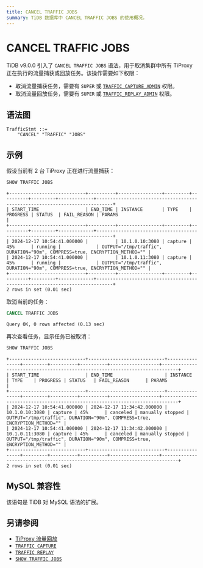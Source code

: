 ```yaml
---
title: CANCEL TRAFFIC JOBS
summary: TiDB 数据库中 CANCEL TRAFFIC JOBS 的使用概况。
---
```


# CANCEL TRAFFIC JOBS

TiDB v9.0.0 引入了 `CANCEL TRAFFIC JOBS` 语法，用于取消集群中所有 TiProxy 正在执行的流量捕获或回放任务。该操作需要如下权限：

- 取消流量捕获任务，需要有 `SUPER` 或 [`TRAFFIC_CAPTURE_ADMIN`](/privilege-management.md#动态权限) 权限。
- 取消流量回放任务，需要有 `SUPER` 或 [`TRAFFIC_REPLAY_ADMIN`](/privilege-management.md#动态权限) 权限。

## 语法图

```ebnf+diagram
TrafficStmt ::=
    "CANCEL" "TRAFFIC" "JOBS"
```

## 示例

假设当前有 2 台 TiProxy 正在进行流量捕获：

```sql
SHOW TRAFFIC JOBS
```

```
+----------------------------+----------+----------------+---------+----------+---------+-------------+----------------------------------------------------------------------------+
| START_TIME                 | END_TIME | INSTANCE       | TYPE    | PROGRESS | STATUS  | FAIL_REASON | PARAMS                                                                     |
+----------------------------+----------+----------------+---------+----------+---------+-------------+----------------------------------------------------------------------------+
| 2024-12-17 10:54:41.000000 |          | 10.1.0.10:3080 | capture | 45%      | running |             | OUTPUT="/tmp/traffic", DURATION="90m", COMPRESS=true, ENCRYPTION_METHOD="" |
| 2024-12-17 10:54:41.000000 |          | 10.1.0.11:3080 | capture | 45%      | running |             | OUTPUT="/tmp/traffic", DURATION="90m", COMPRESS=true, ENCRYPTION_METHOD="" |
+----------------------------+----------+----------------+---------+----------+---------+-------------+----------------------------------------------------------------------------+
2 rows in set (0.01 sec)
```

取消当前的任务：

```sql
CANCEL TRAFFIC JOBS
```

```
Query OK, 0 rows affected (0.13 sec)
```

再次查看任务，显示任务已被取消：

```sql
SHOW TRAFFIC JOBS
```

```
+----------------------------+----------------------------+----------------+---------+----------+----------+------------------+----------------------------------------------------------------------------+
| START_TIME                 | END_TIME                   | INSTANCE       | TYPE    | PROGRESS | STATUS   | FAIL_REASON      | PARAMS                                                                     |
+----------------------------+----------------------------+----------------+---------+----------+----------+------------------+----------------------------------------------------------------------------+
| 2024-12-17 10:54:41.000000 | 2024-12-17 11:34:42.000000 | 10.1.0.10:3080 | capture | 45%      | canceled | manually stopped | OUTPUT="/tmp/traffic", DURATION="90m", COMPRESS=true, ENCRYPTION_METHOD="" |
| 2024-12-17 10:54:41.000000 | 2024-12-17 11:34:42.000000 | 10.1.0.11:3080 | capture | 45%      | canceled | manually stopped | OUTPUT="/tmp/traffic", DURATION="90m", COMPRESS=true, ENCRYPTION_METHOD="" |
+----------------------------+----------------------------+----------------+---------+----------+----------+------------------+----------------------------------------------------------------------------+
2 rows in set (0.01 sec)
```

## MySQL 兼容性

该语句是 TiDB 对 MySQL 语法的扩展。

## 另请参阅

* [TiProxy 流量回放](/tiproxy/tiproxy-traffic-replay.md)
* [`TRAFFIC CAPTURE`](/sql-statements/sql-statement-traffic-capture.md)
* [`TRAFFIC REPLAY`](/sql-statements/sql-statement-traffic-replay.md)
* [`SHOW TRAFFIC JOBS`](/sql-statements/sql-statement-show-traffic-jobs.md)
